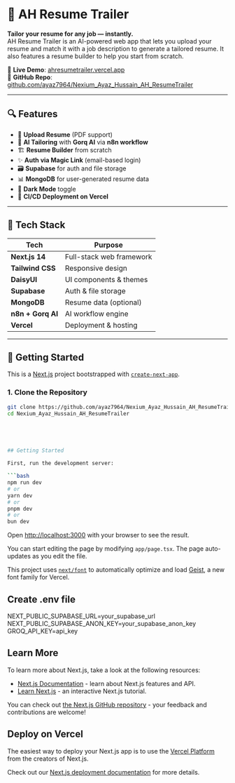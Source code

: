 # 💼 AH Resume Trailer

**Tailor your resume for any job — instantly.**  
AH Resume Trailer is an AI-powered web app that lets you upload your resume and match it with a job description to generate a tailored resume. It also features a resume builder to help you start from scratch.

🔗 **Live Demo**: [ahresumetrailer.vercel.app](https://ahresumetrailer.vercel.app/)  
📁 **GitHub Repo**: [github.com/ayaz7964/Nexium_Ayaz_Hussain_AH_ResumeTrailer](https://github.com/ayaz7964/Nexium_Ayaz_Hussain_AH_ResumeTrailer)


---

## 🔍 Features

- 📄 **Upload Resume** (PDF support)
- 🧠 **AI Tailoring** with **Gorq AI** via **n8n workflow**
- 🏗 **Resume Builder** from scratch
- ✨ **Auth via Magic Link** (email-based login)
- 🗃 **Supabase** for auth and file storage
- 📊 **MongoDB** for user-generated resume data
- 🌙 **Dark Mode** toggle
- 🚀 **CI/CD Deployment on Vercel**

---

## 🧰 Tech Stack

| Tech             | Purpose                        |
|------------------|--------------------------------|
| **Next.js 14**   | Full-stack web framework       |
| **Tailwind CSS** | Responsive design              |
| **DaisyUI**      | UI components & themes         |
| **Supabase**     | Auth & file storage            |
| **MongoDB**      | Resume data (optional)         |
| **n8n + Gorq AI**| AI workflow engine             |
| **Vercel**       | Deployment & hosting           |

---

## 🚀 Getting Started

This is a [Next.js](https://nextjs.org) project bootstrapped with [`create-next-app`](https://nextjs.org/docs/app/api-reference/cli/create-next-app).

### 1. Clone the Repository

```bash
git clone https://github.com/ayaz7964/Nexium_Ayaz_Hussain_AH_ResumeTrailer.git
cd Nexium_Ayaz_Hussain_AH_ResumeTrailer





## Getting Started

First, run the development server:

```bash
npm run dev
# or
yarn dev
# or
pnpm dev
# or
bun dev
```

Open [http://localhost:3000](http://localhost:3000) with your browser to see the result.

You can start editing the page by modifying `app/page.tsx`. The page auto-updates as you edit the file.

This project uses [`next/font`](https://nextjs.org/docs/app/building-your-application/optimizing/fonts) to automatically optimize and load [Geist](https://vercel.com/font), a new font family for Vercel.


## Create .env file 
NEXT_PUBLIC_SUPABASE_URL=your_supabase_url
NEXT_PUBLIC_SUPABASE_ANON_KEY=your_supabase_anon_key
GROQ_API_KEY=api_key 

## Learn More

To learn more about Next.js, take a look at the following resources:

- [Next.js Documentation](https://nextjs.org/docs) - learn about Next.js features and API.
- [Learn Next.js](https://nextjs.org/learn) - an interactive Next.js tutorial.

You can check out [the Next.js GitHub repository](https://github.com/vercel/next.js) - your feedback and contributions are welcome!

## Deploy on Vercel

The easiest way to deploy your Next.js app is to use the [Vercel Platform](https://vercel.com/new?utm_medium=default-template&filter=next.js&utm_source=create-next-app&utm_campaign=create-next-app-readme) from the creators of Next.js.

Check out our [Next.js deployment documentation](https://nextjs.org/docs/app/building-your-application/deploying) for more details.
